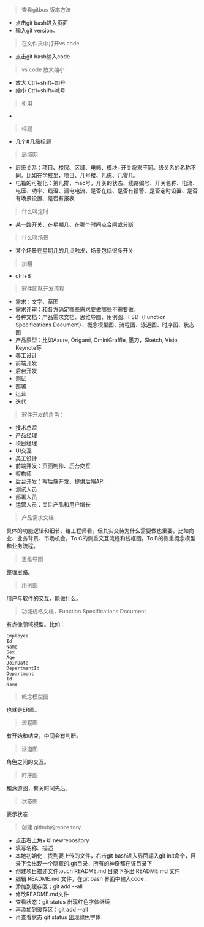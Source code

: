 >查看gitbus 版本方法
- 点击git bash进入页面
-  输入git version。

>在文件夹中打开vs code
- 点击git bash输入code .

> vs code 放大缩小
- 放大 Ctrl+shift+加号
- 缩小 Ctrl+shift+减号


>引用
- ``  ``
  
> 标题
- 几个#几级标题

>局域网
- 层级关系：项目、楼层、区域、电箱、模块+开关将来不同。级关系的名称不同。比如在学校里，项目、几号楼、几栋、几零几。
- 电箱的可视化：第几排，mac号，开关的状态、线路编号、开关名称、电流、电压、功率、线温、漏电电流、是否在线、是否有报警、是否定时设置、是否有场景设置、是否有报表

> 什么叫定时
- 某一路开关、在星期几、在哪个时间点合闸或分断

> 什么叫场景
- 某个场景在星期几的几点触发，场景包括很多开关

> 加粗
- ctrl+B

>软件团队开发流程
- 需求：文字、草图
- 需求评审：和各方确定哪些需求要做哪些不需要做。
- 各种文档：产品需求文档、思维导图、用例图、FSD（Function Specifications Document）、概念模型图、流程图、泳道图、时序图、状态图
- 产品原型：比如Axure, Origami, OminiGraffle, 墨刀，Sketch, Visio, Keynote等
- 美工设计
- 前端开发
- 后台开发
- 测试
- 部署
- 运营
- 迭代

>软件开发的角色：
- 技术总监
- 产品经理
- 项目经理
- UI交互
- 美工设计
- 前端开发：页面制作、后台交互
- 架构师
- 后台开发：写后端开发、提供后端API
- 测试人员
- 部署人员
- 运营人员：关注产品和用户增长

> 产品需求文档

具体的功能逻辑和细节，给工程师看。但其实交待为什么需要做也重要，比如商业、业务背景、市场机会。To C的侧重交互流程和线框图。To B的侧重概念模型和业务流程。

> 思维导图

整理思路。

> 用例图

用户与软件的交互，能做什么。

> 功能规格文档，Function Specifications Document

有点像领域模型。比如：

```
Employee
Id
Name
Sex
Age
JoinDate
DepartmentId
Department
Id
Name
```

> 概念模型图

也就是ER图。

> 流程图

有开始和结束，中间会有判断。

> 泳道图

角色之间的交互。

> 时序图

和泳道图，有关时间先后。

> 状态图

表示状态

>创建 github的repository
- 点击右上角+号 newrepository
- 填写名称、描述
- 本地初始化：找到要上传的文件，右击git bash进入界面输入git init命令，目录下会出现一个隐藏的.git目录，所有的神奇都在该目录下
- 创建项目描述文件touch README.md 目录下多出 README.md 文件
- 编辑 README.md 文件，在git bash 界面中输入code .
- 添加到缓存区；git add --all
- 修改README.md文件
- 查看状态：git status 出现红色字体继续
- 再添加到缓存区：git add --all
- 再查看状态 git status 出现绿色字体


